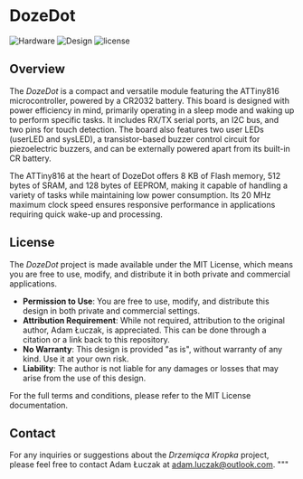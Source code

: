 # DozeDot

![Hardware](https://img.shields.io/badge/Hardware-PCB-red)
![Design](https://img.shields.io/badge/Design-Schematic-blue)
![license](https://img.shields.io/badge/license-MIT-green)


## Overview
The *DozeDot* is a compact and versatile module featuring the ATTiny816 microcontroller, powered by a CR2032 battery. This board is designed with power efficiency in mind, primarily operating in a sleep mode and waking up to perform specific tasks. It includes RX/TX serial ports, an I2C bus, and two pins for touch detection. The board also features two user LEDs (userLED and sysLED), a transistor-based buzzer control circuit for piezoelectric buzzers, and can be externally powered apart from its built-in CR battery.

The ATTiny816 at the heart of DozeDot offers 8 KB of Flash memory, 512 bytes of SRAM, and 128 bytes of EEPROM, making it capable of handling a variety of tasks while maintaining low power consumption. Its 20 MHz maximum clock speed ensures responsive performance in applications requiring quick wake-up and processing.

## License
The *DozeDot* project is made available under the MIT License, which means you are free to use, modify, and distribute it in both private and commercial applications.

- **Permission to Use**: You are free to use, modify, and distribute this design in both private and commercial settings.
- **Attribution Requirement**: While not required, attribution to the original author, Adam Łuczak, is appreciated. This can be done through a citation or a link back to this repository.
- **No Warranty**: This design is provided "as is", without warranty of any kind. Use it at your own risk.
- **Liability**: The author is not liable for any damages or losses that may arise from the use of this design.

For the full terms and conditions, please refer to the MIT License documentation.

## Contact
For any inquiries or suggestions about the *Drzemiąca Kropka* project, please feel free to contact Adam Łuczak at adam.luczak@outlook.com.
"""
